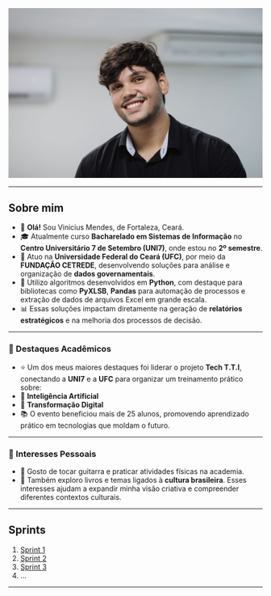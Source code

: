 ![Minha_Foto](foto.jpg)


---
## Sobre mim

- 👋 **Olá!** Sou Vinicius Mendes, de Fortaleza, Ceará.  
- 🎓 Atualmente curso **Bacharelado em Sistemas de Informação** no **Centro Universitário 7 de Setembro (UNI7)**, onde estou no **2º semestre**.  
- 💼 Atuo na **Universidade Federal do Ceará (UFC)**, por meio da **FUNDAÇÃO CETREDE**, desenvolvendo soluções para análise e organização de **dados governamentais**.  
- 🐍 Utilizo algoritmos desenvolvidos em **Python**, com destaque para bibliotecas como **PyXLSB**, **Pandas** para automação de processos e extração de dados de arquivos Excel em grande escala.
- 📊 Essas soluções impactam diretamente na geração de **relatórios estratégicos** e na melhoria dos processos de decisão.  

---
### 🌟 Destaques Acadêmicos

- ⭐ Um dos meus maiores destaques foi liderar o projeto **Tech T.T.I**, conectando a **UNI7** e a **UFC** para organizar um treinamento prático sobre:  
- 🤖 **Inteligência Artificial**  
- 🔄 **Transformação Digital**  
- 📚 O evento beneficiou mais de 25 alunos, promovendo aprendizado prático em tecnologias que moldam o futuro.  

---
### 🎸 Interesses Pessoais

- 🎵 Gosto de tocar guitarra e praticar atividades físicas na academia.  
- 📖 Também exploro livros e temas ligados à **cultura brasileira**. Esses interesses ajudam a expandir minha visão criativa e compreender diferentes contextos culturais.  

---
## Sprints 

1. [Sprint 1](Sprint%201/README.md)
2. [Sprint 2](Sprint%202/README.md)
3. [Sprint 3](Sprint%203/README.md)
4. ...

___
